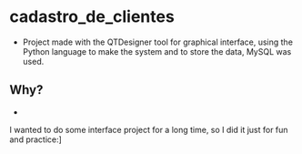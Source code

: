 # cadastro_de_clientes
- Project made with the QTDesigner tool for graphical interface, using the Python language to make the system and to store the data, MySQL was used.

## Why?
-
I wanted to do some interface project for a long time, so I did it just for fun and practice:]



